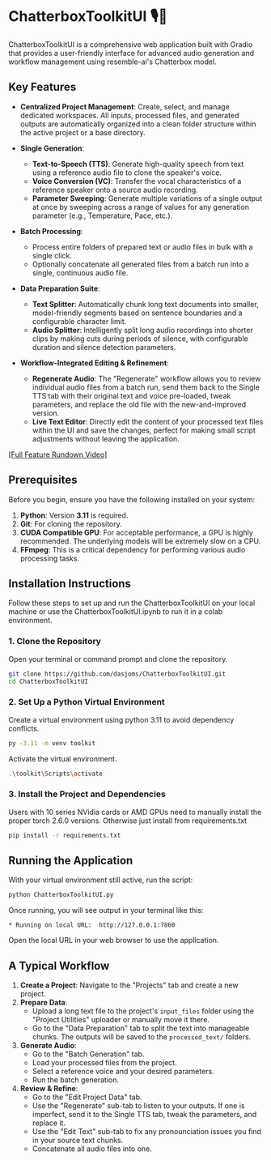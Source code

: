 # ChatterboxToolkitUI 🎙️🧠

ChatterboxToolkitUI is a comprehensive web application built with Gradio that provides a user-friendly interface for advanced audio generation and workflow management using resemble-ai's Chatterbox model.

## Key Features

-   **Centralized Project Management**: Create, select, and manage dedicated workspaces. All inputs, processed files, and generated outputs are automatically organized into a clean folder structure within the active project or a base directory.

-   **Single Generation**:
    -   **Text-to-Speech (TTS)**: Generate high-quality speech from text using a reference audio file to clone the speaker's voice.
    -   **Voice Conversion (VC)**: Transfer the vocal characteristics of a reference speaker onto a source audio recording.
    -   **Parameter Sweeping**: Generate multiple variations of a single output at once by sweeping across a range of values for any generation parameter (e.g., Temperature, Pace, etc.).

-   **Batch Processing**:
    -   Process entire folders of prepared text or audio files in bulk with a single click.
    -   Optionally concatenate all generated files from a batch run into a single, continuous audio file.

-   **Data Preparation Suite**:
    -   **Text Splitter**: Automatically chunk long text documents into smaller, model-friendly segments based on sentence boundaries and a configurable character limit.
    -   **Audio Splitter**: Intelligently split long audio recordings into shorter clips by making cuts during periods of silence, with configurable duration and silence detection parameters.

-   **Workflow-Integrated Editing & Refinement**:
    -   **Regenerate Audio**: The "Regenerate" workflow allows you to review individual audio files from a batch run, send them back to the Single TTS tab with their original text and voice pre-loaded, tweak parameters, and replace the old file with the new-and-improved version.
    -   **Live Text Editor**: Directly edit the content of your processed text files within the UI and save the changes, perfect for making small script adjustments without leaving the application.

[[Full Feature Rundown Video]](https://www.youtube.com/watch?v=fA8QWmG30no)

## Prerequisites

Before you begin, ensure you have the following installed on your system:

1.  **Python**: Version **3.11** is required.
2.  **Git**: For cloning the repository.
3.  **CUDA Compatible GPU**: For acceptable performance, a GPU is highly recommended. The underlying models will be extremely slow on a CPU.
4.  **FFmpeg**: This is a critical dependency for performing various audio processing tasks.

## Installation Instructions

Follow these steps to set up and run the ChatterboxToolkitUI on your local machine or use the ChatterboxToolkitUI.ipynb to run it in a colab environment.

### 1. Clone the Repository

Open your terminal or command prompt and clone the repository.

```bash
git clone https://github.com/dasjoms/ChatterboxToolkitUI.git
cd ChatterboxToolkitUI
```

### 2. Set Up a Python Virtual Environment

Create a virtual environment using python 3.11 to avoid dependency conflicts.

```bash
py -3.11 -m venv toolkit
```
Activate the virtual environment.

```bash
.\toolkit\Scripts\activate
```



### 3. Install the Project and Dependencies

Users with 10 series NVidia cards or AMD GPUs need to manually install the proper torch 2.6.0 versions.
Otherwise just install from requirements.txt

```bash
pip install -r requirements.txt
```


## Running the Application

With your virtual environment still active, run the script:

```bash
python ChatterboxToolkitUI.py
```

Once running, you will see output in your terminal like this:

```
* Running on local URL:  http://127.0.0.1:7860
```

Open the local URL in your web browser to use the application.

## A Typical Workflow

1.  **Create a Project**: Navigate to the "Projects" tab and create a new project.
2.  **Prepare Data**:
    -   Upload a long text file to the project's `input_files` folder using the "Project Utilities" uploader or manually move it there.
    -   Go to the "Data Preparation" tab to split the text into manageable chunks. The outputs will be saved to the `processed_text/` folders.
3.  **Generate Audio**:
    -   Go to the "Batch Generation" tab.
    -   Load your processed files from the project.
    -   Select a reference voice and your desired parameters.
    -   Run the batch generation.
4.  **Review & Refine**:
    -   Go to the "Edit Project Data" tab.
    -   Use the "Regenerate" sub-tab to listen to your outputs. If one is imperfect, send it to the Single TTS tab, tweak the parameters, and replace it.
    -   Use the "Edit Text" sub-tab to fix any pronounciation issues you find in your source text chunks.
    -   Concatenate all audio files into one.

